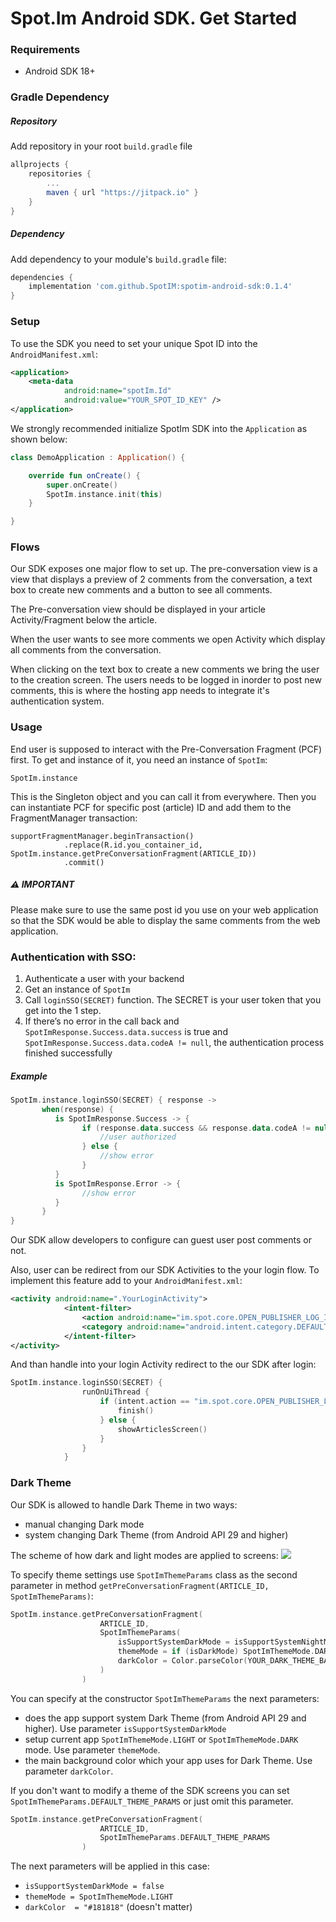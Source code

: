 
# Spot.Im Android SDK. Get Started

### Requirements

- Android SDK 18+

### Gradle Dependency

##### Repository

Add repository in your root `build.gradle` file

```gradle
allprojects {
	repositories {
		...
		maven { url "https://jitpack.io" }
	}
}
```

##### Dependency

Add dependency to your module's `build.gradle` file:

```Groovy
dependencies {
	implementation 'com.github.SpotIM:spotim-android-sdk:0.1.4'
}
```

### Setup

To use the SDK you need to set your unique Spot ID into the `AndroidManifest.xml`:

```xml
<application>
    <meta-data
            android:name="spotIm.Id"
            android:value="YOUR_SPOT_ID_KEY" />
</application>
```

We strongly recommended initialize SpotIm SDK into the `Application` as shown below:

```kotlin
class DemoApplication : Application() {

    override fun onCreate() {
        super.onCreate()
        SpotIm.instance.init(this)
    }

}
```

### Flows

Our SDK exposes one major flow to set up. The pre-conversation view is a view that displays a preview of 2 comments from the conversation, a text box to create new comments and a button to see all comments.

The Pre-conversation view should be displayed in your article Activity/Fragment below the article.

When the user wants to see more comments we open Activity which display all comments from the conversation.

When clicking on the text box to create a new comments we bring the user to the creation screen. The users needs to be logged in inorder to post new comments, this is where the hosting app needs to integrate it's authentication system.

### Usage

End user is supposed to interact with the Pre-Conversation Fragment (PCF) first. To get and instance of it, you need an instance of `SpotIm`:

```
SpotIm.instance
```

This is the Singleton object and you can call it from everywhere.
Then you can instantiate PCF for specific post (article) ID and add them to the FragmentManager transaction:

```
supportFragmentManager.beginTransaction()
            .replace(R.id.you_container_id, SpotIm.instance.getPreConversationFragment(ARTICLE_ID))
            .commit()
```

##### ⚠️ IMPORTANT
Please make sure to use the same post id you use on your web application so that the SDK would be able to display the same comments from the web application.

### Authentication with SSO:

1. Authenticate a user with your backend
2. Get an instance of `SpotIm`
3. Call `loginSSO(SECRET)` function. The SECRET is your user token that you get into the 1 step.
4. If there’s no error in the call back and `SpotImResponse.Success.data.success` is true and `SpotImResponse.Success.data.codeA != null`, the authentication process finished successfully

##### Example

```kotlin
SpotIm.instance.loginSSO(SECRET) { response ->
       when(response) {
          is SpotImResponse.Success -> {
                if (response.data.success && response.data.codeA != null) {
                    //user authorized           
                } else {
                    //show error
                }
          }
          is SpotImResponse.Error -> {
                //show error
          }
       }        
}
```

Our SDK allow developers to configure can guest user post comments or not.

Also, user can be redirect from our SDK Activities to the your login flow. To implement this feature add to your `AndroidManifest.xml`:

```xml
<activity android:name=".YourLoginActivity">
            <intent-filter>
                <action android:name="im.spot.core.OPEN_PUBLISHER_LOG_IN_ACTION" />
                <category android:name="android.intent.category.DEFAULT" />
            </intent-filter>
</activity>
```

And than handle into your login Activity redirect to the our SDK after login:

```kotlin
SpotIm.instance.loginSSO(SECRET) {
                runOnUiThread {
                    if (intent.action == "im.spot.core.OPEN_PUBLISHER_LOG_IN_ACTION") {
                        finish()
                    } else {
                        showArticlesScreen()
                    }
                }
            }
```

### Dark Theme

Our SDK is allowed to handle Dark Theme in two ways:
- manual changing Dark mode
- system changing Dark Theme (from Android API 29 and higher)

The scheme of how dark and light modes are applied to screens:
<img src="apply_dark_mode_scheme.png"/>

To specify theme settings use `SpotImThemeParams` class as the second parameter in method `getPreConversationFragment(ARTICLE_ID, SpotImThemeParams)`:

```kotlin
SpotIm.instance.getPreConversationFragment(
                    ARTICLE_ID,
                    SpotImThemeParams(
                        isSupportSystemDarkMode = isSupportSystemNightMode,
                        themeMode = if (isDarkMode) SpotImThemeMode.DARK else SpotImThemeMode.LIGHT,
                        darkColor = Color.parseColor(YOUR_DARK_THEME_BACKGROUND_COLOR)
                    )
                )
```
You can specify at the constructor `SpotImThemeParams`  the next parameters:
 - does the app support system Dark Theme (from Android API 29 and higher). Use parameter `isSupportSystemDarkMode`
 - setup current app `SpotImThemeMode.LIGHT` or `SpotImThemeMode.DARK` mode. Use parameter `themeMode`.
 - the main background color which your app uses for Dark Theme. Use parameter `darkColor`.

If you don't want to modify a theme of the SDK screens you can set `SpotImThemeParams.DEFAULT_THEME_PARAMS` or just omit this parameter.

```kotlin
SpotIm.instance.getPreConversationFragment(
                    ARTICLE_ID,
                    SpotImThemeParams.DEFAULT_THEME_PARAMS
                )
```

The next parameters will be applied in this case:
- `isSupportSystemDarkMode = false`
- `themeMode = SpotImThemeMode.LIGHT`
- `darkColor  = "#181818"` (doesn't matter)


